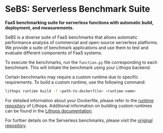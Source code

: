 # SeBS: Serverless Benchmark Suite

**FaaS benchmarking suite for serverless functions with automatic build, deployment, and measurements.**

SeBS is a diverse suite of FaaS benchmarks that allows automatic performance analysis of commercial and open-source serverless platforms. We provide a suite of benchmark applications and use them to test and evaluate different components of FaaS systems.

To execute the benchmarks, run the `function.py` file corresponding to each benchmark. This will initiate the benchmark using your Lithops backend.

Certain benchmarks may require a custom runtime due to specific requirements. To build a custom runtime, use the following command:

```bash
lithops runtime build -f <path-to-dockerfile> <runtime-name>
```

For detailed information about your Dockerfile, please refer to the [runtime repository](https://github.com/lithops-cloud/lithops/tree/master/runtime) of Lithops. Additional information on building custom runtimes can be found in the [Lithops documentation](https://lithops-cloud.github.io/docs/source/cli.html#runtime-management).

For further details on the Serverless benchmarks, please visit the [original repository](https://github.com/spcl/serverless-benchmarks/tree/master).